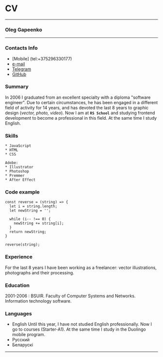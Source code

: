 # CV
---

### Oleg Gapeenko

---
### Contacts Info
* [Mobile] (tel:+375296330177)
* [e-mail](mailto:olegganko@gmail.com)
* [Telegram](https://telegram.me/olegganko)
* [GitHub](https://github.com/olegganko)

### Summary
In 2006 I graduated from an excellent specialty with a diploma "software engineer". 
Due to certain circumstances, he has been engaged in a different field of activity for 14 years, and has devoted the last 8 years to graphic design (*vector, photo, video*). 
Now I am at **`RS School`** and studying frontend development to become a professional in this field. 
At the same time I study English.

### Skills
    * JavaScript
    * HTML
    * CSS

    Adobe: 
    * Illustrator
    * Photoshop 
    * Premmer
    * After Effect

### Code example
```
const reverse = (string) => {
  let i = string.length;
  let newString = '';

  while (i-- !== 0) {
    newString += string[i];
  }
  return newString;
}

reverse(string);
```

### Experience
For the last 8 years I have been working as a freelancer: vector illustrations, photographs and their processing.

### Education
2001-2006
: BSUIR. Faculty of Computer Systems and Networks. Information technology software.

### Languages
   * English 
        Until this year, I have not studied English professionally. Now I go to courses (Starter-A1). At the same time I study in the Duolingo mobile program.
   * Русский
   * Беларускi

---
